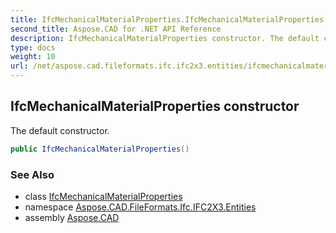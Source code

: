 ```yaml
---
title: IfcMechanicalMaterialProperties.IfcMechanicalMaterialProperties
second_title: Aspose.CAD for .NET API Reference
description: IfcMechanicalMaterialProperties constructor. The default constructor
type: docs
weight: 10
url: /net/aspose.cad.fileformats.ifc.ifc2x3.entities/ifcmechanicalmaterialproperties/ifcmechanicalmaterialproperties/
---
```

## IfcMechanicalMaterialProperties constructor

The default constructor.

```csharp
public IfcMechanicalMaterialProperties()
```

### See Also

* class [IfcMechanicalMaterialProperties](../)
* namespace [Aspose.CAD.FileFormats.Ifc.IFC2X3.Entities](../../ifcmechanicalmaterialproperties/)
* assembly [Aspose.CAD](../../../)


